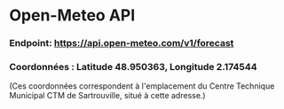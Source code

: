 # Open-Meteo API

### Endpoint: https://api.open-meteo.com/v1/forecast
### Coordonnées : Latitude 48.950363, Longitude 2.174544

(Ces coordonnées correspondent à l'emplacement du Centre Technique Municipal CTM de Sartrouville, situé à cette adresse.)